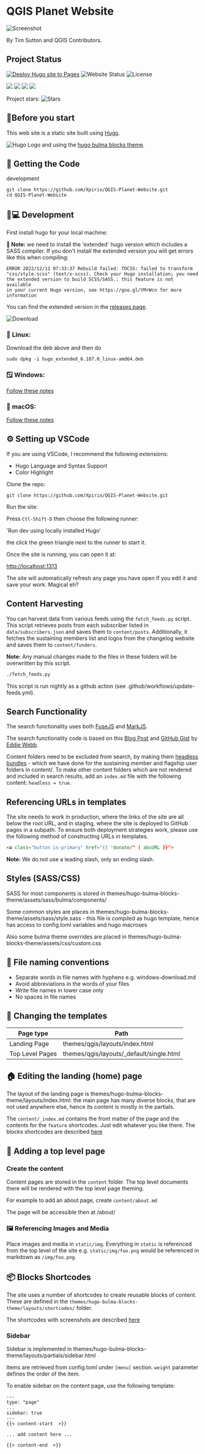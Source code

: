 # QGIS Planet Website

![Screenshot](./img/qgis-planet.webp)

By Tim Sutton and QGIS Contributors.

## Project Status

[![Deploy Hugo site to Pages](https://github.com/Xpirix/QGIS-Planet-Website/actions/workflows/github-pages.yml/badge.svg)](https://github.com/Xpirix/QGIS-Planet-Website/actions/workflows/github-pages.yml)
![Website Status](https://img.shields.io/website-up-down-green-red/http/qgis.github.io/QGIS-Website.svg)
![License](https://img.shields.io/github/license/Xpirix/QGIS-Planet-Website.svg)

![](https://img.shields.io/github/issues/Xpirix/QGIS-Planet-Website.svg)
![](https://img.shields.io/github/issues-closed/Xpirix/QGIS-Planet-Website.svg)
![](https://img.shields.io/github/issues-pr/Xpirix/QGIS-Planet-Website.svg)
![](https://img.shields.io/github/issues-pr-closed/Xpirix/QGIS-Planet-Website.svg)


Project stars:
![Stars](https://starchart.cc/Xpirix/QGIS-Planet-Website.svg)

## 🏃Before you start

This web site is a static site built using [Hugo](https://gohugo.io/).

![Hugo Logo](./img/hugo-logo.png) and using the [hugo bulma blocks theme](https://github.com/kartoza/hugo-bulma-blocks-theme).

## 🛒 Getting the Code

development
```
git clone https://github.com/Xpirix/QGIS-Planet-Website.git
cd QGIS-Planet-Website
```


## 🧑💻 Development

First install hugo for your local machine:

**📝 Note:** we need to install the 'extended' hugo version which includes a SASS compiler. If you don't install the extended version you will get errors like this when compiling:

```
ERROR 2022/12/11 07:33:37 Rebuild failed: TOCSS: failed to transform 
"css/style.scss" (text/x-scss). Check your Hugo installation; you need 
the extended version to build SCSS/SASS.: this feature is not available 
in your current Hugo version, see https://goo.gl/YMrWcn for more information
```

You can find the extended version in the [releases page](https://github.com/gohugoio/hugo/releases).

![Download](./img/hugo-download.png)



### 🐧 Linux: 

Download the deb above and then do 

``sudo dpkg -i hugo_extended_0.107.0_linux-amd64.deb``

### 🪟 Windows: 

[Follow these notes](https://gohugo.io/installation/windows/)

### 🍏 macOS: 

[Follow these notes](https://gohugo.io/installation/macos/)

## ⚙️ Setting up VSCode

If you are using VSCode, I recommend the following extensions:

* Hugo Language and Syntax Support
* Color Highlight

Clone the repo:

```
git clone https://github.com/Xpirix/QGIS-Planet-Website.git
```

Run the site:

Press ```Ctl-Shift-D``` then choose the following runner:

'Run dev using locally installed Hugo'

the click the green triangle next to  the runner to start it.

Once the site is running, you can open it at:

<http://localhost:1313>

The site will automatically refresh any page you have open if you edit it and save your work. Magical eh?


## Content Harvesting

You can harvest data from various feeds using the `fetch_feeds.py` script. 
This script retrieves posts from each subscriber listed in `data/subscribers.json` 
and saves them to `content/posts`. 
Additionally, it fetches the sustaining members list and logos from the changelog
 website and saves them to `content/funders`.

**Note:** Any manual changes made to the files in these folders will be overwritten by this script.

```bash
./fetch_feeds.py
```

This script is run nightly as a github action (see .github/workflows/update-feeds.yml).

## Search Functionality 
The search functionality uses both [FuseJS](https://fusejs.io/) and [MarkJS](https://markjs.io/).

The search functionality code is based on this [Blog Post](https://makewithhugo.com/add-search-to-a-hugo-site/) and [GitHub Gist](https://gist.github.com/eddiewebb/735feb48f50f0ddd65ae5606a1cb41ae) by [Eddie Webb](https://twitter.com/eddturtle).

Content folders need to be excluded from search, by making them [headless bundles](https://gohugo.io/content-management/page-bundles/#headless-bundle) - which we have done for the sustaining member and flagship user folders in content/. To make other content folders which are not rendered and included in search results, add an ```index.md``` file with the following content: ```headless = true```.

## Referencing URLs in templates

The site needs to work in production, where the links of the site are all below the root URL, and in staging, where the site is deployed to GitHub pages in a subpath. To ensure both deployment strategies work, please use the following method of constructing URLs in templates.

```html
<a class="button is-primary" href="{{ "donate/" | absURL }}">
```

**Note:** We do not use a leading slash, only an ending slash.

## Styles (SASS/CSS)

SASS for most components is stored in themes/hugo-bulma-blocks-theme/assets/sass/bulma/components/

Some common styles are places in themes/hugo-bulma-blocks-theme/assets/sass/style.sass - this file is compiled as hugo template, hence has access to config.toml variables and hugo macroses

Also some bulma theme overrides are placed in themes/hugo-bulma-blocks-theme/assets/css/custom.css

## 📁 File naming conventions

* Separate words in file names with hyphens e.g. windows-download.md
* Avoid abbreviations in the words of your files
* Write file names in lower case only
* No spaces in file names


## 💮 Changing the templates

| Page type       | Path                                     |
| --------------- | ---------------------------------------- |
| Landing Page    | themes/qgis/layouts/index.html           |
| Top Level Pages | themes/qgis/layouts/_default/single.html |

## 🏠 Editing the landing (home) page

The layout of the landing page is themes/hugo-bulma-blocks-theme/layouts/index.html: the main page has many diverse blocks, that are not used anywhere else, hence its content is mostly in the partials.

The ``content/_index.md`` contains the front matter of the page and the contents for the `feature` shortcodes. Just edit whatever you like there. The blocks shortcodes are described [here](https://github.com/Xpirix/QGIS-Planet-Website/blob/main/docs/shortcodes.md)


## 📃 Adding a top level page

### Create the content

Content pages are stored in the ``content`` folder. The top level documents there will be rendered with the top level page theming.

For example to add an about page, create ``content/about.md``

The page will be accessible then at /about/

### 🖼️ Referencing Images and Media

Place images and media in ```static/img```. Everything in ```static``` is referenced
from the top level of the site e.g.  ```static/img/foo.png``` would be referenced in
markdown as ```/img/foo.png```.

## 📦 Blocks Shortcodes

The site uses a number of shortcodes to create reusable blocks of content. These are defined in the ```themes/hugo-bulma-blocks-theme/layouts/shortcodes/``` folder.

The shortcodes with screenshots are described [here](https://github.com/Xpirix/QGIS-Planet-Website/blob/main/docs/shortcodes.md)


### Sidebar

Sidebar is implemented in themes/hugo-bulma-blocks-theme/layouts/partials/sidebar.html

Items are retrieved from config.toml under `[menu]` section. `weight` parameter defines the order of the item.

To enable sidebar on the content page, use the following template:

```
---
type: "page"
...
sidebar: true
---
{{< content-start  >}}

... add content here ...

{{< content-end  >}}
```
